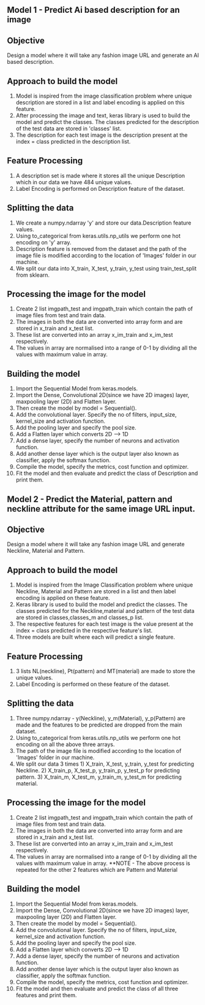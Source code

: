 ## Model 1 - Predict Ai based description for an image

## Objective
Design a model where it will take any fashion image URL and
generate an AI based description.

## Approach to build the model
1. Model is inspired from the image classification problem where unique description are stored in a list and label encoding is applied on this feature. 
2. After processing the image and text, keras library is used to build the model and predict the classes. The classes predicted for the description of the test data are stored in 'classes' list.
3. The description for each test image is the description present at the index = class predicted in the description list.

## Feature Processing
1. A description set is made where it stores all the unique Description which in our data we have 484 unique values.
2. Label Encoding is performed on Description feature of the dataset.

## Splitting the data
1. We create a numpy.ndarray 'y' and store our data.Description feature values. 
2. Using to_categorical from keras.utils.np_utils we perform one hot encoding on 'y' array.
3. Description feature is removed from the dataset and the path of the image file is modified according to the location of 'Images' folder in our machine.
4. We split our data into X_train, X_test, y_train, y_test using train_test_split from sklearn.

## Processing the image for the model
1. Create 2 list imgpath_test and imgpath_train which contain the path of image files from test and train data.
2. The images in both the data are converted into array form and are stored in x_train and x_test list.
3. These list are converted into an array x_im_train and x_im_test respectively. 
4. The values in array are normalised into a range of 0-1 by dividing all the values with maximum value in array.

## Building the model
1. Import the Sequential Model from keras.models.
2. Import the Dense, Convolutional 2D(since we have 2D images) layer, maxpooling layer (2D) and Flatten layer.
3. Then create the model by model = Sequential().
4. Add the convolutional layer. Specify the no of filters, input_size, kernel_size and activation function.
5. Add the pooling layer and specify the pool size.
6. Add a Flatten layer which converts 2D --> 1D
7. Add a dense layer, specify the number of neurons and activation function.
8. Add another dense layer which is the output layer also known as classifier, apply the softmax function.
9. Compile the model, specify the metrics, cost function and optimizer.
10. Fit the model and then evaluate and predict the class of Description and print them. 

## Model 2 - Predict the Material, pattern and neckline attribute for the same image URL input.

## Objective
Design a model where it will take any fashion image URL and generate Neckline, Material and Pattern.

## Approach to build the model
1. Model is inspired from the Image Classification problem where unique Neckline, Material and Pattern are stored in a list and then label encoding is applied on these feature.
2. Keras library is used to build the model and predict the classes. The classes predicted for the Neckline,material and pattern of the test data are stored in classes,classes_m and classes_p list.
3. The respective features for each test image is the value present at the index = class predicted in the respective feature's list.
4. Three models are built where each will predict a single feature.

## Feature Processing
1. 3 lists NL(neckline), Pt(pattern) and MT(material) are made to store the unique values. 
2. Label Encoding is performed on these feature of the dataset.

## Splitting the data
1. Three numpy.ndarray -  y(Neckline), y_m(Material), y_p(Pattern) are made and the features to be predicted are dropped from the main dataset. 
2. Using to_categorical from keras.utils.np_utils we perform one hot encoding on all the above three arrays.
3. The path of the image file is modified according to the location of 'Images' folder in our machine.
4. We split our data 3 times 1) X_train, X_test, y_train, y_test for predicting Neckline. 2) X_train_p, X_test_p, y_train_p, y_test_p for predicting pattern. 3) X_train_m, X_test_m, y_train_m, y_test_m for predicting material. 

## Processing the image for the model
1. Create 2 list imgpath_test and imgpath_train which contain the path of image files from test and train data.
2. The images in both the data are converted into array form and are stored in x_train and x_test list.
3. These list are converted into an array x_im_train and x_im_test respectively. 
4. The values in array are normalised into a range of 0-1 by dividing all the values with maximum value in array.
**NOTE - The above process is repeated for the other 2 features which are Pattern and Material 

## Building the model
1. Import the Sequential Model from keras.models.
2. Import the Dense, Convolutional 2D(since we have 2D images) layer, maxpooling layer (2D) and Flatten layer.
3. Then create the model by model = Sequential().
4. Add the convolutional layer. Specify the no of filters, input_size, kernel_size and activation function.
5. Add the pooling layer and specify the pool size.
6. Add a Flatten layer which converts 2D --> 1D
7. Add a dense layer, specify the number of neurons and activation function.
8. Add another dense layer which is the output layer also known as classifier, apply the softmax function.
9. Compile the model, specify the metrics, cost function and optimizer.
10. Fit the model and then evaluate and predict the class of all three features and print them. 
